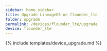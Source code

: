 ```yaml
---
sidebar: home_sidebar
title: Upgrade LineageOS on flounder_lte
folder: upgrade
permalink: /devices/flounder_lte/upgrade
device: flounder_lte
---
```

{% include templates/device_upgrade.md %}
